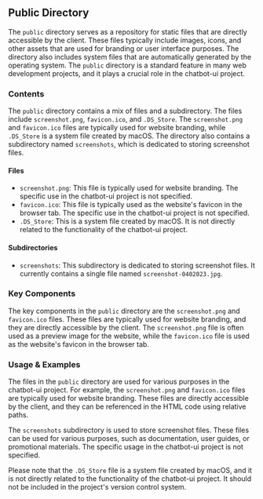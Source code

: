 
## Public Directory

The `public` directory serves as a repository for static files that are directly accessible by the client. These files typically include images, icons, and other assets that are used for branding or user interface purposes. The directory also includes system files that are automatically generated by the operating system. The `public` directory is a standard feature in many web development projects, and it plays a crucial role in the chatbot-ui project.

### Contents

The `public` directory contains a mix of files and a subdirectory. The files include `screenshot.png`, `favicon.ico`, and `.DS_Store`. The `screenshot.png` and `favicon.ico` files are typically used for website branding, while `.DS_Store` is a system file created by macOS. The directory also contains a subdirectory named `screenshots`, which is dedicated to storing screenshot files.

#### Files

- `screenshot.png`: This file is typically used for website branding. The specific use in the chatbot-ui project is not specified.
- `favicon.ico`: This file is typically used as the website's favicon in the browser tab. The specific use in the chatbot-ui project is not specified.
- `.DS_Store`: This is a system file created by macOS. It is not directly related to the functionality of the chatbot-ui project.

#### Subdirectories

- `screenshots`: This subdirectory is dedicated to storing screenshot files. It currently contains a single file named `screenshot-0402023.jpg`.

### Key Components

The key components in the `public` directory are the `screenshot.png` and `favicon.ico` files. These files are typically used for website branding, and they are directly accessible by the client. The `screenshot.png` file is often used as a preview image for the website, while the `favicon.ico` file is used as the website's favicon in the browser tab.

### Usage & Examples

The files in the `public` directory are used for various purposes in the chatbot-ui project. For example, the `screenshot.png` and `favicon.ico` files are typically used for website branding. These files are directly accessible by the client, and they can be referenced in the HTML code using relative paths.

The `screenshots` subdirectory is used to store screenshot files. These files can be used for various purposes, such as documentation, user guides, or promotional materials. The specific usage in the chatbot-ui project is not specified.

Please note that the `.DS_Store` file is a system file created by macOS, and it is not directly related to the functionality of the chatbot-ui project. It should not be included in the project's version control system.
